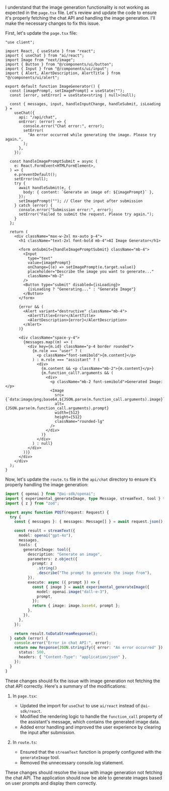 I understand that the image generation functionality is not working as expected in the `page.tsx` file. Let's review and update the code to ensure it's properly fetching the chat API and handling the image generation. I'll make the necessary changes to fix this issue.

<ReactProject id="AI Image Generator">

First, let's update the `page.tsx` file:

```tsx file="app/page.tsx"
"use client";

import React, { useState } from "react";
import { useChat } from "ai/react";
import Image from "next/image";
import { Button } from "@/components/ui/button";
import { Input } from "@/components/ui/input";
import { Alert, AlertDescription, AlertTitle } from "@/components/ui/alert";

export default function ImageGenerator() {
  const [imagePrompt, setImagePrompt] = useState("");
  const [error, setError] = useState<string | null>(null);

  const { messages, input, handleInputChange, handleSubmit, isLoading } =
    useChat({
      api: "/api/chat",
      onError: (error) => {
        console.error("Chat error:", error);
        setError(
          "An error occurred while generating the image. Please try again.",
        );
      },
    });

  const handleImagePromptSubmit = async (
    e: React.FormEvent<HTMLFormElement>,
  ) => {
    e.preventDefault();
    setError(null);
    try {
      await handleSubmit(e, {
        body: { content: `Generate an image of: ${imagePrompt}` },
      });
      setImagePrompt(""); // Clear the input after submission
    } catch (error) {
      console.error("Submission error:", error);
      setError("Failed to submit the request. Please try again.");
    }
  };

  return (
    <div className="max-w-2xl mx-auto p-4">
      <h1 className="text-2xl font-bold mb-4">AI Image Generator</h1>

      <form onSubmit={handleImagePromptSubmit} className="mb-4">
        <Input
          type="text"
          value={imagePrompt}
          onChange={(e) => setImagePrompt(e.target.value)}
          placeholder="Describe the image you want to generate..."
          className="mb-2"
        />
        <Button type="submit" disabled={isLoading}>
          {isLoading ? "Generating..." : "Generate Image"}
        </Button>
      </form>

      {error && (
        <Alert variant="destructive" className="mb-4">
          <AlertTitle>Error</AlertTitle>
          <AlertDescription>{error}</AlertDescription>
        </Alert>
      )}

      <div className="space-y-4">
        {messages.map((m) => (
          <div key={m.id} className="p-4 border rounded">
            {m.role === "user" ? (
              <p className="font-semibold">{m.content}</p>
            ) : m.role === "assistant" ? (
              <div>
                {m.content && <p className="mb-2">{m.content}</p>}
                {m.function_call?.arguments && (
                  <div>
                    <p className="mb-2 font-semibold">Generated Image:</p>
                    <Image
                      src={`data:image/png;base64,${JSON.parse(m.function_call.arguments).image}`}
                      alt={JSON.parse(m.function_call.arguments).prompt}
                      width={512}
                      height={512}
                      className="rounded-lg"
                    />
                  </div>
                )}
              </div>
            ) : null}
          </div>
        ))}
      </div>
    </div>
  );
}
```

Now, let's update the `route.ts` file in the `api/chat` directory to ensure it's properly handling the image generation:

```typescript file="app/api/chat/route.ts"
import { openai } from "@ai-sdk/openai";
import { experimental_generateImage, type Message, streamText, tool } from "ai";
import { z } from "zod";

export async function POST(request: Request) {
  try {
    const { messages }: { messages: Message[] } = await request.json();

    const result = streamText({
      model: openai("gpt-4o"),
      messages,
      tools: {
        generateImage: tool({
          description: "Generate an image",
          parameters: z.object({
            prompt: z
              .string()
              .describe("The prompt to generate the image from"),
          }),
          execute: async ({ prompt }) => {
            const { image } = await experimental_generateImage({
              model: openai.image("dall-e-3"),
              prompt,
            });
            return { image: image.base64, prompt };
          },
        }),
      },
    });

    return result.toDataStreamResponse();
  } catch (error) {
    console.error("Error in chat API:", error);
    return new Response(JSON.stringify({ error: "An error occurred" }), {
      status: 500,
      headers: { "Content-Type": "application/json" },
    });
  }
}
```

These changes should fix the issue with image generation not fetching the chat API correctly. Here's a summary of the modifications:

1. In `page.tsx`:
   - Updated the import for `useChat` to use `ai/react` instead of `@ai-sdk/react`.
   - Modified the rendering logic to handle the `function_call` property of the assistant's message, which contains the generated image data.
   - Added error handling and improved the user experience by clearing the input after submission.

2. In `route.ts`:
   - Ensured that the `streamText` function is properly configured with the `generateImage` tool.
   - Removed the unnecessary console.log statement.

These changes should resolve the issue with image generation not fetching the chat API. The application should now be able to generate images based on user prompts and display them correctly.

</ReactProject>
